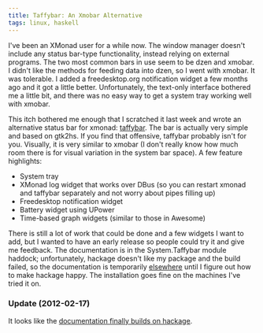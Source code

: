 ```yaml
---
title: Taffybar: An Xmobar Alternative
tags: linux, haskell
---
```


I've been an XMonad user for a while now.  The window manager doesn't
include any status bar-type functionality, instead relying on external
programs.  The two most common bars in use seem to be dzen and xmobar.
I didn't like the methods for feeding data into dzen, so I went with
xmobar.  It was tolerable. I added a freedesktop.org notification
widget a few months ago and it got a little better.  Unfortunately,
the text-only interface bothered me a little bit, and there was no
easy way to get a system tray working well with xmobar.

This itch bothered me enough that I scratched it last week and wrote
an alternative status bar for xmonad:
[taffybar](http://hackage.haskell.org/package/taffybar).  The bar is
actually very simple and based on gtk2hs.  If you find that offensive,
taffybar probably isn't for you.  Visually, it is very similar to
xmobar (I don't really know how much room there is for visual
variation in the system bar space).  A few feature highlights:

 * System tray
 * XMonad log widget that works over DBus (so you can restart xmonad
   and taffybar separately and not worry about pipes filling up)
 * Freedesktop notification widget
 * Battery widget using UPower
 * Time-based graph widgets (similar to those in Awesome)

There is still a lot of work that could be done and a few widgets I
want to add, but I wanted to have an early release so people could try
it and give me feedback.  The documentation is in the System.Taffybar
module haddock; unfortunately, hackage doesn't like my package and the
build failed, so the documentation is temporarily
[elsewhere](http://pages.cs.wisc.edu/~travitch/taffybar) until I figure out
how to make hackage happy.  The installation goes fine on the machines
I've tried it on.

### Update (2012-02-17)

It looks like the
[documentation finally builds on hackage](http://hackage.haskell.org/package/taffybar).
